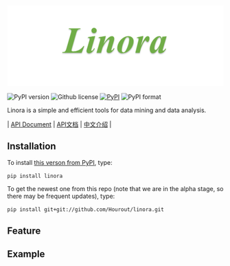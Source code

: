 ![](https://github.com/Hourout/linora/blob/master/image/linora.png)


![PyPI version](https://img.shields.io/pypi/pyversions/linora.svg)
![Github license](https://img.shields.io/github/license/Hourout/linora.svg)
[![PyPI](https://img.shields.io/pypi/v/linora.svg)](https://pypi.python.org/pypi/linora)
![PyPI format](https://img.shields.io/pypi/format/linora.svg)

Linora is a simple and efficient tools for data mining and data analysis.
 


| [API Document](https://github.com/Hourout/linora/blob/master/document/English_API.md) | [API文档](https://github.com/Hourout/linora/blob/master/document/Chinese_API.md) | [中文介绍](https://github.com/Hourout/linora/blob/master/document/Chinese.md) |

## Installation

To install [this verson from PyPI](https://pypi.org/project/linora/), type:

```
pip install linora
```

To get the newest one from this repo (note that we are in the alpha stage, so there may be frequent updates), type:

```
pip install git+git://github.com/Hourout/linora.git
```

## Feature


## Example
